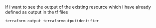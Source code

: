 If i want to see the output of the existing resource which i have already defined as output in the tf files
 
    terraform output terraformoutputidentifier
